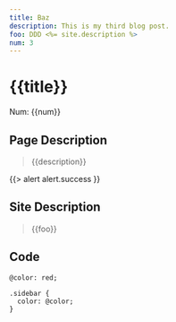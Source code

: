 ```yaml
---
title: Baz
description: This is my third blog post.
foo: DDD <%= site.description %>
num: 3
---
```

# {{title}}
Num: {{num}}

## Page Description

> {{description}}

{{> alert alert.success }}

## Site Description

> {{foo}}


## Code

```less
@color: red;

.sidebar {
  color: @color;
}
```

